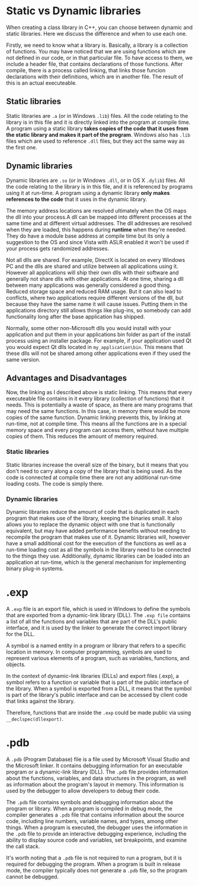 # Static vs Dynamic libraries

When creating a class library in C++, you can choose between dynamic and static libraries. Here we discuss the difference and when to use each one.

Firstly, we need to know what a library is. Basically, a library is a collection of functions. You may have noticed that we are using functions which are not defined in our code, or in that particular file. To have access to them, we include a header file, that contains declarations of those functions. After compile, there is a process called linking, that links those funcion declarations with their definitions, which are in another file. The result of this is an actual executeable.

## Static libraries

Static libraries are `.a` (or in Windows `.lib`) files. All the code relating to the library is in this file and it is directly linked into the program at compile time. A program using a static library **takes copies of the code that it uses from the static library and makes it part of the program**. Windows also has `.lib` files which are used to reference `.dll` files, but they act the same way as the first one.

## Dynamic libraries

Dynamic libraries are `.so` (or in Windows `.dll`, or in OS X `.dylib`) files. All the code relating to the library is in this file, and it is referenced by programs using it at run-time. A program using a dynamic library **only makes references to the code** that it uses in the dynamic library.

The memory address locations are resolved ultimately when the OS maps the dll into your process.A dll can be mapped into different processes at the same time and at different virtual addresses. The dll addresses are resolved when they are loaded, this happens during **runtime** when they're needed. They do have a module base address at compile time but its only a suggestion to the OS and since Vista with ASLR enabled it won't be used if your process gets randomized addresses.

Not all dlls are shared. For example, DirectX is located on every Windows PC and the dlls are shared and utilize between all applications using it. However all applications will ship their own dlls with their software and generally not share dlls with other applications. At one time, sharing a dll between many applications was generally considered a good thing. Reduced storage space and reduced RAM usage. But it can also lead to conflicts, where two applications require different versions of the dll, but because they have the same name it will cause issues. Putting them in the applications directory still allows things like plug-ins, so somebody can add functionality long after the base application has shipped.

Normally, some other non-Microsoft dlls you would install with your application and put them in your applications bin folder as part of the install process using an installer package. For example, if your application used Qt you would expect Qt dlls located in `my_application\bin`. This means that these dlls will not be shared among other applications even if they used the same version.

## Advantages and Disadvantages

Now, the linking as I described above is static linking. This means that every executeable file contains in it every library (collection of functions) that it needs. This is potentially a waste of space, as there are many programs that may need the same functions. In this case, in memory there would be more copies of the same function. Dynamic linking prevents this, by linking at run-time, not at compile time. This means all the functions are in a special memory space and every program can access them, without have multiple copies of them. This reduces the amount of memory required.

### Static libraries

Static libraries increase the overall size of the binary, but it means that you don't need to carry along a copy of the library that is being used. As the code is connected at compile time there are not any additional run-time loading costs. The code is simply there.

### Dynamic libraries

Dynamic libraries reduce the amount of code that is duplicated in each program that makes use of the library, keeping the binaries small. It also allows you to replace the dynamic object with one that is functionally equivalent, but may have added performance benefits without needing to recompile the program that makes use of it. Dynamic libraries will, however have a small additional cost for the execution of the functions as well as a run-time loading cost as all the symbols in the library need to be connected to the things they use. Additionally, dynamic libraries can be loaded into an application at run-time, which is the general mechanism for implementing binary plug-in systems.


# .exp

A `.exp` file is an export file, which is used in Windows to define the symbols that are exported from a dynamic-link library (DLL). The `.exp file` contains a list of all the functions and variables that are part of the DLL's public interface, and it is used by the linker to generate the correct import library for the DLL.

A symbol is a named entity in a program or library that refers to a specific location in memory. In computer programming, symbols are used to represent various elements of a program, such as variables, functions, and objects.

In the context of dynamic-link libraries (DLLs) and export files (.exp), a symbol refers to a function or variable that is part of the public interface of the library. When a symbol is exported from a DLL, it means that the symbol is part of the library's public interface and can be accessed by client code that links against the library.

Therefore, functions that are inside the `.exp` could be made public via using `__declspec(dllexport)`.

# .pdb

A `.pdb` (Program Database) file is a file used by Microsoft Visual Studio and the Microsoft linker. It contains debugging information for an executable program or a dynamic-link library (DLL). The `.pdb` file provides information about the functions, variables, and data structures in the program, as well as information about the program's layout in memory. This information is used by the debugger to allow developers to debug their code.

The `.pdb` file contains symbols and debugging information about the program or library. When a program is compiled in debug mode, the compiler generates a `.pdb` file that contains information about the source code, including line numbers, variable names, and types, among other things. When a program is executed, the debugger uses the information in the `.pdb` file to provide an interactive debugging experience, including the ability to display source code and variables, set breakpoints, and examine the call stack.

It's worth noting that a `.pdb` file is not required to run a program, but it is required for debugging the program. When a program is built in release mode, the compiler typically does not generate a `.pdb` file, so the program cannot be debugged.

